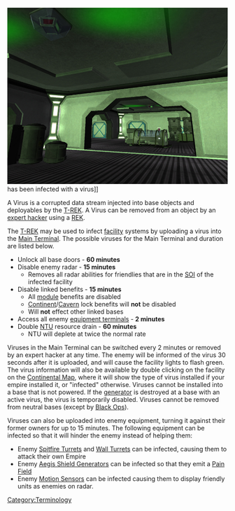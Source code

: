 ![](images/InfectedFacilityLighting.jpg "fig:InfectedFacilityLighting.jpg") has
been infected with a virus\]\]

A Virus is a corrupted data stream injected into base objects and
deployables by the [T-REK](T.$1.md "wikilink"). A Virus can be removed
from an object by an [expert hacker](Expert_Hacking.md "wikilink") using a
[REK](REK.md "wikilink").

The [T-REK](T.$1.md "wikilink") may be used to infect
[facility](facility.md "wikilink") systems by uploading a virus into the
[Main Terminal](Main_Terminal.md "wikilink"). The possible viruses for the
Main Terminal and duration are listed below.

- Unlock all base doors - **60 minutes**
- Disable enemy radar - **15 minutes**
  - Removes all radar abilities for friendlies that are in the
    [SOI](SOI.md "wikilink") of the infected facility
- Disable linked benefits - **15 minutes**
  - All [module](module.md "wikilink") benefits are disabled
  - [Continent](Continent.md "wikilink")/[Cavern](Cavern.md "wikilink")
    lock benefits will **not** be disabled
  - Will **not** effect other linked bases
- Access all enemy [equipment
  terminals](equipment_terminal.md "wikilink") - **2 minutes**
- Double [NTU](NTU.md "wikilink") resource drain - **60 minutes**
  - NTU will deplete at twice the normal rate

Viruses in the Main Terminal can be switched every 2 minutes or removed
by an expert hacker at any time. The enemy will be informed of the virus
30 seconds after it is uploaded, and will cause the facility lights to
flash green. The virus information will also be available by double
clicking on the facility on the [Continental
Map](Continental_Map.md "wikilink"), where it will show the type of virus
installed if your empire installed it, or "infected" otherwise. Viruses
cannot be installed into a base that is not powered. If the
[generator](generator.md "wikilink") is destroyed at a base with an active
virus, the virus is temporarily disabled. Viruses cannot be removed from
neutral bases (except by [Black Ops](Black_Ops.md "wikilink")).

Viruses can also be uploaded into enemy equipment, turning it against
their former owners for up to 15 minutes. The following equipment can be
infected so that it will hinder the enemy instead of helping them:

- Enemy [Spitfire Turrets](Spitfire_Turret.md "wikilink") and [Wall
  Turrets](Wall_Turret.md "wikilink") can be infected, causing them to
  attack their own Empire
- Enemy [Aegis Shield Generators](Aegis_Shield_Generator.md "wikilink")
  can be infected so that they emit a [Pain
  Field](Pain_Field.md "wikilink")
- Enemy [Motion Sensors](Motion_Sensor.md "wikilink") can be infected
  causing them to display friendly units as enemies on radar.

[Category:Terminology](Category:Terminology.md "wikilink")
